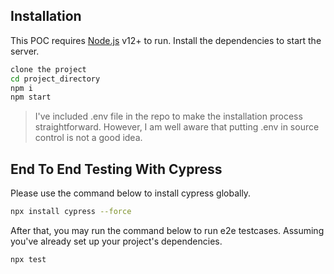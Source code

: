 ## Installation

This POC requires [Node.js](https://nodejs.org/) v12+ to run.
Install the dependencies to start the server.

```sh
clone the project
cd project_directory
npm i
npm start
```

> I've included .env file in the repo to make the installation process straightforward. However, I am well aware that putting .env in source control is not a good idea.

## End To End Testing With Cypress

Please use the command below to install cypress globally.

```sh
npx install cypress --force
```

After that, you may run the command below to run e2e testcases. Assuming you've already set up your project's dependencies.

```sh
npx test
```
